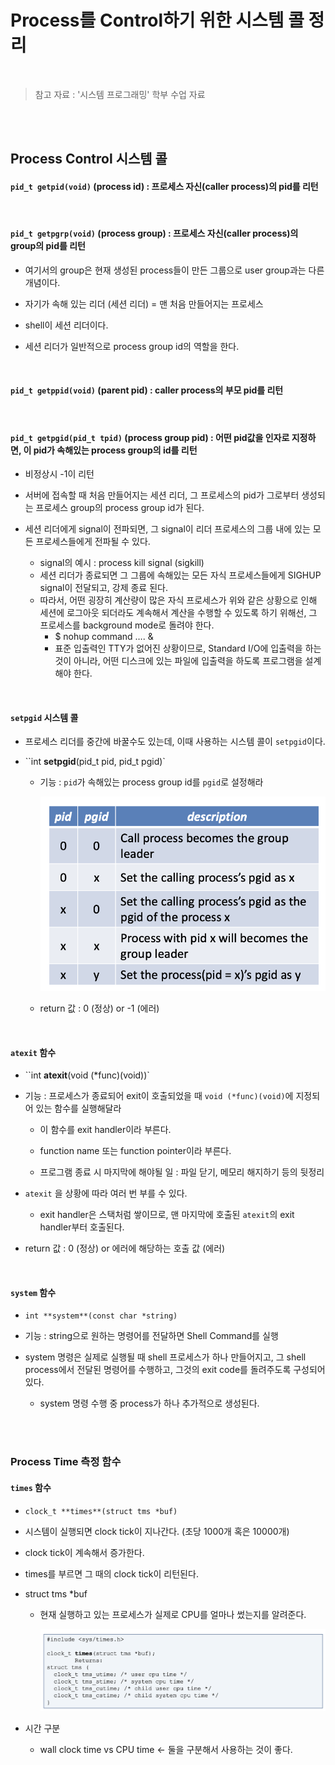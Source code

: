 # Process를 Control하기 위한 시스템 콜 정리

<br/>

> 참고 자료 : '시스템 프로그래밍' 학부 수업 자료

<!-- <br/><br/>

### 목차

- <a href=""></a>
- <a href=""></a> -->

<br/><br/>

## Process Control 시스템 콜

#### `pid_t getpid(void)` (process id) : 프로세스 자신(caller process)의 pid를 리턴

<br/>

#### `pid_t getpgrp(void)` (process group) : 프로세스 자신(caller process)의 group의 pid를 리턴

- 여기서의 group은 현재 생성된 process들이 만든 그룹으로 user group과는 다른 개념이다.

- 자기가 속해 있는 리더 (세션 리더) = 맨 처음 만들어지는 프로세스

- shell이 세션 리더이다.

- 세션 리더가 일반적으로 process group id의 역할을 한다.

<br/>

#### `pid_t getppid(void)` (parent pid) : caller process의 부모 pid를 리턴

<br/>

#### `pid_t getpgid(pid_t tpid)` (process group pid) : 어떤 pid값을 인자로 지정하면, 이 pid가 속해있는 process group의 id를 리턴

- 비정상시 -1이 리턴

- 서버에 접속할 때 처음 만들어지는 세션 리더, 그 프로세스의 pid가 그로부터 생성되는 프로세스 group의 process group id가 된다.

- 세션 리더에게 signal이 전파되면, 그 signal이 리더 프로세스의 그룹 내에 있는 모든 프로세스들에게 전파될 수 있다.

  - signal의 예시 : process kill signal (sigkill)
  - 세션 리더가 종료되면 그 그룹에 속해있는 모든 자식 프로세스들에게 SIGHUP signal이 전달되고, 강제 종료 된다.
  - 따라서, 어떤 굉장히 계산량이 많은 자식 프로세스가 위와 같은 상황으로 인해 세션에 로그아웃 되더라도 계속해서 계산을 수행할 수 있도록 하기 위해선, 그 프로세스를 background mode로 돌려야 한다.
    - $ nohup command …. &
    - 표준 입출력인 TTY가 없어진 상황이므로, Standard I/O에 입출력을 하는 것이 아니라, 어떤 디스크에 있는 파일에 입출력을 하도록 프로그램을 설계해야 한다.

<br/>

#### `setpgid` 시스템 콜

- 프로세스 리더를 중간에 바꿀수도 있는데, 이때 사용하는 시스템 콜이 `setpgid`이다.

- ``int **setpgid**(pid_t pid, pid_t pgid)`

  - 기능 : `pid`가 속해있는 process group id를 `pgid`로 설정해라

    <img src="../img/2023-04-17_PM_3.19.01.png">

  - return 값 : 0 (정상) or -1 (에러)

<br/>

#### `atexit` 함수

- ``int **atexit**(void (*func)(void))`

- 기능 : 프로세스가 종료되어 exit이 호출되었을 때 `void (*func)(void)`에 지정되어 있는 함수를 실행해달라

  - 이 함수를 exit handler이라 부른다.

  - function name 또는 function pointer이라 부른다.

  - 프로그램 종료 시 마지막에 해야될 일 : 파일 닫기, 메모리 해지하기 등의 뒷정리

- `atexit` 을 상황에 따라 여러 번 부를 수 있다.

  - exit handler은 스택처럼 쌓이므로, 맨 마지막에 호출된 `atexit`의 exit handler부터 호출된다.

- return 값 : 0 (정상) or 에러에 해당하는 호출 값 (에러)

<br/>

#### `system` 함수

- `int **system**(const char *string)`

- 기능 : string으로 원하는 명령어를 전달하면 Shell Command를 실행

- system 명령은 실제로 실행될 때 shell 프로세스가 하나 만들어지고, 그 shell process에서 전달된 명령어를 수행하고, 그것의 exit code를 돌려주도록 구성되어 있다.

  - system 명령 수행 중 process가 하나 추가적으로 생성된다.

<br/><br/>

### Process Time 측정 함수

#### `times` 함수

- `clock_t **times**(struct tms *buf)`

- 시스템이 실행되면 clock tick이 지나간다. (초당 1000개 혹은 10000개)

- clock tick이 계속해서 증가한다.

- times를 부르면 그 때의 clock tick이 리턴된다.

- struct tms \*buf

  - 현재 실행하고 있는 프로세스가 실제로 CPU를 얼마나 썼는지를 알려준다.

    <img src="../img/2023-04-17_PM_4.45.21.png">

- 시간 구분

  - wall clock time vs CPU time ← 둘을 구분해서 사용하는 것이 좋다.

<br/>
